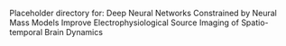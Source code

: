 Placeholder directory for: Deep Neural Networks Constrained by Neural Mass Models Improve Electrophysiological Source Imaging of Spatio-temporal Brain Dynamics
